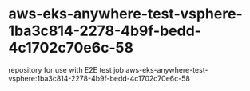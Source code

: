 # aws-eks-anywhere-test-vsphere-1ba3c814-2278-4b9f-bedd-4c1702c70e6c-58
repository for use with E2E test job aws-eks-anywhere-test-vsphere:1ba3c814-2278-4b9f-bedd-4c1702c70e6c-58
